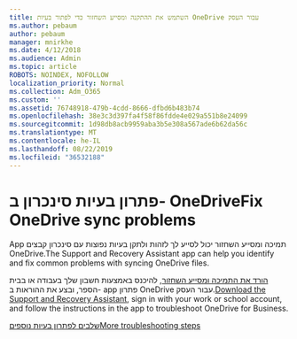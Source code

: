 ```yaml
---
title: השתמש את ההתקנה ומסייע השחזור כדי לפתור בעיות OneDrive עבור העסק
ms.author: pebaum
author: pebaum
manager: mnirkhe
ms.date: 4/12/2018
ms.audience: Admin
ms.topic: article
ROBOTS: NOINDEX, NOFOLLOW
localization_priority: Normal
ms.collection: Adm_O365
ms.custom: ''
ms.assetid: 76748918-479b-4cdd-8666-dfbd6b483b74
ms.openlocfilehash: 38e3c3d397fa4f58f86fdde4e029a551b8e24099
ms.sourcegitcommit: 1d98db8acb9959aba3b5e308a567ade6b62da56c
ms.translationtype: MT
ms.contentlocale: he-IL
ms.lasthandoff: 08/22/2019
ms.locfileid: "36532188"
---
```

# <a name="fix-onedrive-sync-problems"></a><span data-ttu-id="377a7-102">פתרון בעיות סינכרון ב- OneDrive</span><span class="sxs-lookup"><span data-stu-id="377a7-102">Fix OneDrive sync problems</span></span>

<span data-ttu-id="377a7-103">App תמיכה ומסייע השחזור יכול לסייע לך לזהות ולתקן בעיות נפוצות עם סינכרון קבצים OneDrive.</span><span class="sxs-lookup"><span data-stu-id="377a7-103">The Support and Recovery Assistant app can help you identify and fix common problems with syncing OneDrive files.</span></span> 
  
<span data-ttu-id="377a7-104">[הורד את התמיכה ומסייע השחזור](https://aka.ms/sara), להיכנס באמצעות חשבון שלך בעבודה או בבית הספר, ובצע את ההוראות ב- app פתרון OneDrive עבור העסק.</span><span class="sxs-lookup"><span data-stu-id="377a7-104">[Download the Support and Recovery Assistant](https://aka.ms/sara), sign in with your work or school account, and follow the instructions in the app to troubleshoot OneDrive for Business.</span></span> 
  
[<span data-ttu-id="377a7-105">שלבים לפתרון בעיות נוספים</span><span class="sxs-lookup"><span data-stu-id="377a7-105">More troubleshooting steps</span></span>](https://go.microsoft.com/fwlink/?linkid=872097)
  

